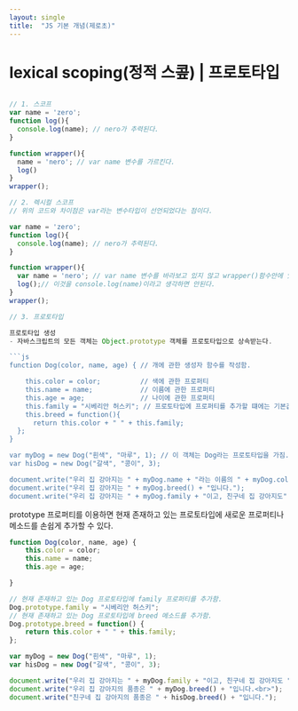 ```yaml
---
layout: single
title:  "JS 기본 개념(제로초)"
---
```


# lexical scoping(정적 스콮) | 프로토타입

```js

// 1. 스코프
var name = 'zero';
function log(){
  console.log(name); // nero가 추력된다. 
}

function wrapper(){
  name = 'nero'; // var name 변수를 가르킨다.
  log()
}
wrapper();

// 2. 렉시컬 스코프 
// 위의 코드와 차이점은 var라는 변수타입이 선언되었다는 점이다. 

var name = 'zero';
function log(){
  console.log(name); // nero가 추력된다. 
}

function wrapper(){
  var name = 'nero'; // var name 변수를 바라보고 있지 않고 wrapper()함수안에 있는 변수다. 함수 밖을 빠져나오면 name이라는 전역에 존재하면 그 값을 대입시킨다. 
  log();// 이것을 console.log(name)이라고 생각하면 안된다. 
}
wrapper();

// 3. 프로토타입

프로토타입 생성
- 자바스크립트의 모든 객체는 Object.prototype 객체를 프로토타입으로 상속받는다.

```js
function Dog(color, name, age) { // 개에 관한 생성자 함수를 작성함.

    this.color = color;          // 색에 관한 프로퍼티
    this.name = name;            // 이름에 관한 프로퍼티
    this.age = age;              // 나이에 관한 프로퍼티
    this.family = "시베리안 허스키"; // 프로토타입에 프로퍼티를 추가할 떄에는 기본값을 가지게 할 수 있음.
    this.breed = function(){
      return this.color + " " + this.family;
  };
}

var myDog = new Dog("흰색", "마루", 1); // 이 객체는 Dog라는 프로토타입을 가짐.
var hisDog = new Dog("갈색", "콩이", 3);

document.write("우리 집 강아지는 " + myDog.name + "라는 이름의 " + myDog.color + " 털이 매력적인 강아지입니다."); //우리 집 강아지는 마루라는 이름의 흰색 털이 매력적인 강아지입니다.
document.write("우리 집 강아지는 " + myDog.breed() + "입니다.");
document.write("우리 집 강아지는 " + myDog.family + "이고, 친구네 집 강아지도" + hisDog.family + "입니다");
```

prototype 프로퍼티를 이용하면 현재 존재하고 있는 프로토타입에 새로운 프로퍼티나 메소드를 손쉽게 추가할 수 있다.

```js
function Dog(color, name, age) {
    this.color = color;
    this.name = name;
    this.age = age;

}

// 현재 존재하고 있는 Dog 프로토타입에 family 프로퍼티를 추가함.
Dog.prototype.family = "시베리안 허스키";
// 현재 존재하고 있는 Dog 프로토타입에 breed 메소드를 추가함.
Dog.prototype.breed = function() {
    return this.color + " " + this.family;
};

var myDog = new Dog("흰색", "마루", 1);
var hisDog = new Dog("갈색", "콩이", 3);

document.write("우리 집 강아지는 " + myDog.family + "이고, 친구네 집 강아지도 " + hisDog.family + "입니다.");
document.write("우리 집 강아지의 품종은 " + myDog.breed() + "입니다.<br>");
document.write("친구네 집 강아지의 품종은 " + hisDog.breed() + "입니다.");
```





